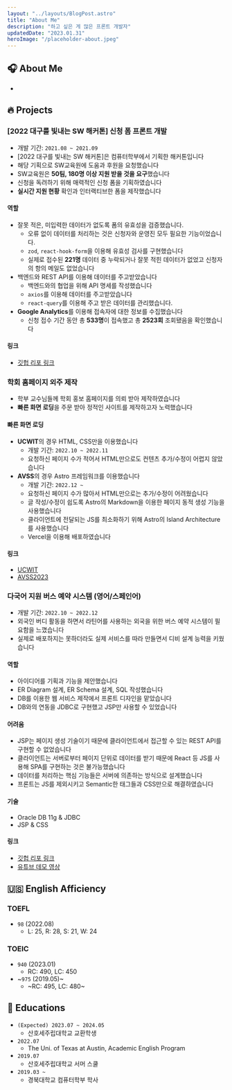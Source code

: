 ```yaml
---
layout: "../layouts/BlogPost.astro"
title: "About Me"
description: "하고 싶은 게 많은 프론트 개발자"
updatedDate: "2023.01.31"
heroImage: "/placeholder-about.jpeg"
---
```


## 🎧 About Me

-

## 🔥 Projects

### [2022 대구를 빛내는 SW 해커톤] 신청 폼 프론트 개발

- 개발 기간: `2021.08 ~ 2021.09`
- [2022 대구를 빛내는 SW 해커톤]은 컴퓨터학부에서 기획한 해커톤입니다
- 해당 기획으로 SW교육원에 도움과 후원을 요청했습니다
- SW교육원은 **50팀, 180명 이상 지원 받을 것을 요구**했습니다
- 신청을 독려하기 위해 매력적인 신청 폼을 기획하였습니다
- **실시간 지원 현황** 확인과 인터랙티브한 폼을 제작했습니다

#### 역할

- 잘못 적은, 미입력한 데이터가 없도록 폼의 유효성을 검증했습니다.
  - 오류 없이 데이터를 처리하는 것은 신청자와 운영진 모두 필요한 기능이었습니다.
  - `zod`, `react-hook-form`을 이용해 유효성 검사를 구현했습니다
  - 실제로 접수된 **221명** 데이터 중 누락되거나 잘못 적힌 데이터가 없었고 신청자의 항의 메일도 없었습니다
- 백엔드와 REST API를 이용해 데이터를 주고받았습니다
  - 백엔드와의 협업을 위해 API 명세를 작성했습니다
  - `axios`를 이용해 데이터를 주고받았습니다
  - `react-query`를 이용해 주고 받은 데이터를 관리했습니다.
- **Google Analytics**를 이용해 접속자에 대한 정보를 수집했습니다
  - 신청 접수 기간 동안 총 **533명**이 접속했고 총 **2523회** 조회됐음을 확인했습니다

#### 링크

- <a href="https://github.com/chaejunlee/cse-hackathon" target="_blank">
    깃헙 리포 링크
  </a>

### 학회 홈페이지 외주 제작

- 학부 교수님들께 학회 홍보 홈페이지를 의뢰 받아 제작하였습니다
- **빠른 화면 로딩**을 주문 받아 정적인 사이트를 제작하고자 노력했습니다

#### 빠른 화면 로딩

- **UCWIT**의 경우 HTML, CSS만을 이용했습니다
  - 개발 기간: `2022.10 ~ 2022.11`
  - 요청하신 페이지 수가 적어서 HTML만으로도 컨텐츠 추가/수정이 어렵지 않았습니다
- **AVSS**의 경우 Astro 프레임워크를 이용했습니다
  - 개발 기간: `2022.12 ~`
  - 요청하신 페이지 수가 많아서 HTML만으로는 추가/수정이 어려웠습니다
  - 글 작성/수정이 쉽도록 Astro의 Markdown을 이용한 페이지 동적 생성 기능을 사용했습니다
  - 클라이언트에 전달되는 JS를 최소화하기 위해 Astro의 Island Architecture를 사용했습니다
  - Vercel을 이용해 배포하였습니다

#### 링크

- <a href="https://computer.knu.ac.kr/ucwit2022" target="_blank">
    UCWIT
  </a>
- <a href="https://github.com/chaejunlee/avss-2023" target="_blank">
    AVSS2023
  </a>

### 다국어 지원 버스 예약 시스템 (영어/스페인어)

- 개발 기간: `2022.10 ~ 2022.12`
- 외국인 버디 활동을 하면서 라틴어를 사용하는 외국을 위한 버스 예약 시스템이 필요함을 느꼈습니다
- 실제로 배포하지는 못하더라도 실제 서비스를 따라 만들면서 디비 설계 능력을 키웠습니다

#### 역할

- 아이디어를 기획과 기능을 제안했습니다
- ER Diagram 설계, ER Schema 설계, SQL 작성했습니다
- DB를 이용한 웹 서비스 제작에서 프론트 디자인을 맡았습니다
- DB와의 연동을 JDBC로 구현했고 JSP만 사용할 수 있었습니다

#### 어려움

- JSP는 페이지 생성 기술이기 때문에 클라이언트에서 접근할 수 있는 REST API를 구현할 수 없었습니다
- 클라이언트는 서버로부터 페이지 단위로 데이터를 받기 때문에 React 등 JS를 사용해 SPA를 구현하는 것은 불가능했습니다
- 데이터를 처리하는 핵심 기능들은 서버에 의존하는 방식으로 설계했습니다
- 프론트는 JS를 제외시키고 Semantic한 태그들과 CSS만으로 해결하였습니다

#### 기술

- Oracle DB 11g & JDBC
- JSP & CSS

#### 링크

- <a href="https://github.com/chaejunlee/COMP0322" target="_blank">
    깃헙 리포 링크
  </a>
- <a href="https://youtu.be/e_PgEpe5W-E" target="_blank">유튜브 데모 영상</a>

## 🇺🇸 English Afficiency

### TOEFL

- `98` (2022.08)
  - L: 25, R: 28, S: 21, W: 24

### TOEIC

- `940` (2023.01)
  - RC: 490, LC: 450
- ~`975` (2019.05)~
  - ~RC: 495, LC: 480~

## 📍 Educations

- `(Expected) 2023.07 ~ 2024.05`
  - 산호세주립대학교 교환학생
- `2022.07`
  - The Uni. of Texas at Austin, Academic English Program
- `2019.07`
  - 산호세주립대학교 서머 스쿨
- `2019.03 ~`
  - 경북대학교 컴퓨터학부 학사
